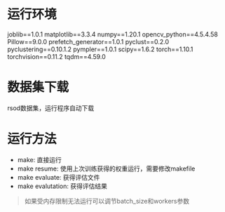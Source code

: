 # 运行环境

joblib==1.0.1
matplotlib==3.3.4
numpy==1.20.1
opencv_python==4.5.4.58
Pillow==9.0.0
prefetch_generator==1.0.1
pyclust==0.2.0
pyclustering==0.10.1.2
pympler==1.0.1
scipy==1.6.2
torch==1.10.1
torchvision==0.11.2
tqdm==4.59.0

# 数据集下载

rsod数据集，运行程序自动下载

# 运行方法

* make: 直接运行
* make resume: 使用上次训练获得的权重运行，需要修改makefile
* make evaluate: 获得评估文件
* make evalutation: 获得评估结果

> 如果受内存限制无法运行可以调节batch_size和workers参数
